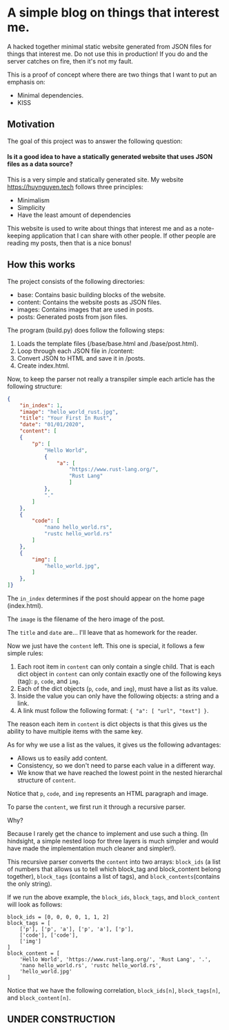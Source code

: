 # A simple blog on things that interest me. 

A hacked together minimal static website generated from JSON files for things that interest me.
Do not use this in production! If you do and the server catches on fire, then it's not my fault.

This is a proof of concept where there are two things that I want to put an emphasis on:
- Minimal dependencies.
- KISS

## Motivation
The goal of this project was to answer the following question:
#### Is it a good idea to have a statically generated website that uses JSON files as a data source?

This is a very simple and statically generated site. My website https://huynguyen.tech follows three principles:
- Minimalism
- Simplicity
- Have the least amount of dependencies

This website is used to write about things that interest me and as a note-keeping application that I can share with other people. If other people are reading my posts, then that is a nice bonus!

## How this works
The project consists of the following directories:
- base: Contains basic building blocks of the website.
- content: Contains the website posts as JSON files.
- images: Contains images that are used in posts.
- posts: Generated posts from json files.

The program (build.py) does follow the following steps:
1. Loads the template files (/base/base.html and /base/post.html).
2. Loop through each JSON file in /content:
3. Convert JSON to HTML and save it in /posts.
4. Create index.html.

Now, to keep the parser not really a transpiler simple each article has the following structure:
```json
{
    "in_index": 1,
    "image": "hello_world_rust.jpg",
    "title": "Your First In Rust",
    "date": "01/01/2020",
    "content": [
    {
        "p": [
            "Hello World",
            {
                "a": [
                    "https://www.rust-lang.org/",
                    "Rust Lang"
                    ]
            },
            "."
        ]
    },
    {
        "code": [
            "nano hello_world.rs",
            "rustc hello_world.rs"
        ]
    },
    {
        "img": [
            "hello_world.jpg",
        ]
    },
]}
```

The `in_index` determines if the post should appear on the home page (index.html).

The `image` is the filename of the hero image of the post.

The `title` and `date` are... I'll leave that as homework for the reader.

Now we just have the `content` left. This one is special, it follows a few simple rules:
1. Each root item in `content` can only contain a single child. That is each dict object in `content` can only contain exactly one of the following keys (tag): `p`, `code`, and `img`.
2. Each of the dict objects (`p`, `code`, and `img`), must have a list as its value.
3. Inside the value you can only have the following objects: a string and a link.
4. A link must follow the following format: `{ "a": [ "url", "text"] }`.

The reason each item in `content` is dict objects is that this gives us the ability to have multiple items with the same key.

As for why we use a list as the values, it gives us the following advantages:
- Allows us to easily add content.
- Consistency, so we don't need to parse each value in a different way.
- We know that we have reached the lowest point in the nested hierarchal structure of `content`.

Notice that `p`, `code`, and `img` represents an HTML paragraph and image.

To parse the `content`, we first run it through a recursive parser.

Why?

Because I rarely get the chance to implement and use such a thing. (In hindsight, a simple nested loop for three layers is much simpler and would have made the implementation much cleaner and simpler!).

This recursive parser converts the `content` into two arrays: `block_ids` (a list of numbers that allows us to tell which block_tag and block_content belong together), `block_tags` (contains a list of tags), and `block_contents`(contains the only string).

If we run the above example, the `block_ids`, `block_tags`, and `block_content` will look as follows:
```
block_ids = [0, 0, 0, 0, 1, 1, 2]
block_tags = [
    ['p'], ['p', 'a'], ['p', 'a'], ['p'],
    ['code'], ['code'],
    ['img']
]
block_content = [
    'Hello World', 'https://www.rust-lang.org/', 'Rust Lang', '.',
    'nano hello_world.rs', 'rustc hello_world.rs',
    'hello_world.jpg'
]
```

Notice that we have the following correlation, `block_ids[n]`, `block_tags[n]`, and `block_content[n]`.



## UNDER CONSTRUCTION
